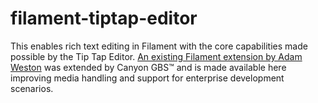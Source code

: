 # filament-tiptap-editor

This enables rich text editing in Filament with the core capabilities made possible by the Tip Tap Editor. [An existing Filament extension by Adam Weston](https://github.com/awcodes/filament-tiptap-editor) was extended by Canyon GBS™ and is made available here improving media handling and support for enterprise development scenarios.
